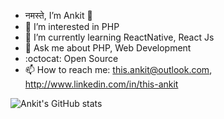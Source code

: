 - नमस्ते, I’m Ankit 👋 
- 👀 I’m interested in PHP
- 🌱 I’m currently learning ReactNative, React Js
- 💬 Ask me about PHP, Web Development
- :octocat: Open Source
- 📫 How to reach me: this.ankit@outlook.com, http://www.linkedin.com/in/this-ankit

![Ankit's GitHub stats](https://github-readme-stats.vercel.app/api?username=codekaar-ankit&theme=dark&show_icons=true)

<!---
![Anurag's GitHub stats](https://github-readme-stats.vercel.app/api?username=codekaar-ankit&theme=dark&show_icons=true)
codekaar-ankit/codekaar-ankit is a ✨ special ✨ repository because its `README.md` (this file) appears on your GitHub profile.
You can click the Preview link to take a look at your changes.
--->
